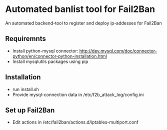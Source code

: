 # Automated banlist tool for Fail2Ban
An automated backend-tool to register and deploy ip-addesses for Fail2Ban 

## Requiremnts
* Install python-mysql connector: http://dev.mysql.com/doc/connector-python/en/connector-python-installation.html
* Install mysqlutils packages using pip

## Installation
* run install.sh
* Provide mysql-connection data in /etc/f2b_attack_log/config.ini 

## Set up Fail2Ban
* Edit actions in /etc/fail2ban/actions.d/iptables-multiport.conf
